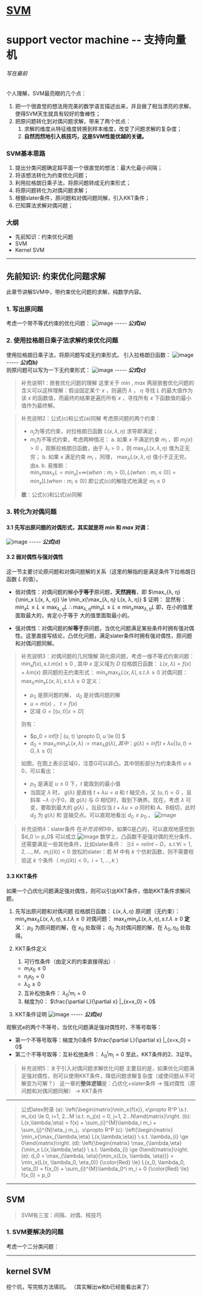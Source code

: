 # [SVM](https://github.com/iLovEing/notebook/issues/15)

# support vector machine -- 支持向量机
###### 写在最前
个人理解，SVM最亮眼的几个点：
1. 把一个很直觉的想法用完美的数学语言描述出来，并且做了相当漂亮的求解，使得SVM天生就具有较好的鲁棒性；
2. 把原问题转化到对偶问题求解，带来了两个优点：
    1. 求解的维度从特征维度转换到样本维度，改变了问题求解的复杂度；
    2. **自然而然地引入核技巧，这是SVM性能优越的关键。**

### SVM基本思路
1. 提出分类问题确定超平面一个很直觉的想法：最大化最小间隔；
2. 将该想法转化为约束优化问题；
3. 利用拉格朗日乘子法，将原问题转成无约束形式；
4. 将原问题转化为对偶问题求解；
5. 根据slater条件，原问题和对偶问题同解，引入KKT条件；
6. 已知算法求解对偶问题；


### 大纲
- 先前知识：约束优化问题
- SVM
- Kernel SVM


---

## 先前知识: 约束优化问题求解
此章节讲解SVM中，带约束优化问题的求解，纯数学内容。

### 1. 写出原问题
考虑一个带不等式约束的优化问题：
![image](https://github.com/iLovEing/notebook/assets/109459299/5f25c6bd-0f31-4037-aed9-8d3123f6167a)
----- ***公式(a)***

### 2. 使用拉格朗日乘子法求解约束优化问题
使用拉格朗日乘子法，将原问题写成无约束形式。
引入拉格朗日函数：
![image](https://github.com/iLovEing/notebook/assets/109459299/4368ede6-ee66-4e94-9fa6-6183c6b566fd)
----- ***公式(b)***  
则原问题可以写为一下无约束形式：
![image](https://github.com/iLovEing/notebook/assets/109459299/8859c77e-a0eb-4601-9743-f27cf4510a6a)
----- ***公式(c)***  
> 补充说明1：嵌套优化问题的理解
这里关于 $min$ ,  $max$ 两层嵌套优化问题的含义可以这样理解：假设固定某个 $x$ ，则遍历 $λ$ ， $η$ 寻找 $L$ 的最大值作为该 $x$ 的函数值，而最终的结果是遍历所有 $x$ ，寻找所有 $x$ 下函数值的最小值作为最终解。

> 补充说明2：公式(c)和公式(a)同解
> 考虑原问题的两个约束：
> - $n_{j}$为等式约束，对拉格朗日函数 $L(x, λ, η)$ 求导即满足；
> - $m_{i}$为不等式约束，考虑两种情况：
> a. 如果 $x$ 不满足约束 $m_{i}$ ，即 $m_{i}(x) > 0$ ，观察拉格朗日函数，由于 $λ_{i} > 0$ ，则 $\max_λ{L(x, λ, η)}$ 值为正无穷；
> b. 如果 $x$ 满足约束 $m_{i}$ ，同理， $\max_λ{L(x, λ, η)}$ 值小于正无穷。  
> 由a. b. 易推断：  
> $\min_x{\max_λ{L}} =  min_x{[+\infty (when: m_i > 0),  L(when: m_i \le  0)]} = min_x{[L(when: m_i \le  0)]}$
> 即公式(c)的解隐式地满足 $m_{i} \le  0$ 
> 
> **故**：公式(c)和公式(a)同解

### 3. 转化为对偶问题
#### 3.1 先写出原问题的对偶形式，其实就是将 $min$ 和 $max$ 对调：
![image](https://github.com/iLovEing/notebook/assets/109459299/4d0d5305-5d62-45ed-9e4d-cf7311a16fec)
----- ***公式(d)***  

#### 3.2 弱对偶性与强对偶性
这一节主要讨论原问题和对偶问题解的关系（这里的解指的是满足条件下拉格朗日函数 $L$ 的值）。
- 弱对偶性：对偶问题的解**小于等于**原问题，**天然拥有**，即
$\max_{λ, η}{\min_x L(x, λ, η)} \le \min_x{\max_{λ, η} L(x, λ, η)} $
证明：
显然有： $\min_x{L} \le L \le \max_{λ, η}L$
$\therefore \max_{λ, η}{\min_x{L}} \le L \le \min_x{\max_{λ, η}L}$
即，在小的值里面取最大的，肯定小于等于 大的值里面取最小的。

- 强对偶性：对偶问题的解**等于**原问题，当优化问题满足某些条件时拥有强对偶性。这里直接写结论，凸优化问题，满足slater条件时拥有强对偶性，原问题和对偶问题同解。
> 补充说明3：对偶问题的几何理解
> 简化原问题，考虑一维不等式约束问题： $\min_x{f(x)}, s.t. m(x) \le 0$ , 其中 $x$ 定义域为 $D$
> 拉格朗日函数： $L(x, λ) = f(x) + λ m(x)$
> 原问题的无约束形式： $\min_x{\max_λ{L(x, λ)}}, s.t. λ \ge 0$
> 对偶问题： $\max_λ{\min_x{L(x, λ)}}, s.t. λ \ge 0$
> 定义：
> - $p_0$ 是原问题的解， $d_0$ 是对偶问题的解
> - $u=m(x)$ ， $t=f(x)$ 
> - 区域 $G = [(u, t) | x \propto D]$
> 
> 则有：
> - $p_0 = inf[t | (u, t) \propto D, u \le 0] $
> - $d_0 = \max_λ{\min_x{L(x, λ)}} := \max_λ{g(λ)},  其中： g(λ) = inf[t+λu | (u, t) \propto G, λ \ge 0]$
> 
> 如图，在图上表示区域G，注意G可以非凸，其中阴影部分为约束条件 $u \le 0$，可以看出：
> - $p_0$ 是满足 $u \le 0$ 下，$t$ 能取到的最小值
> - 当固定 $λ$ 时， $g(λ)$ 是直线 $t + λu = a$ 和 $t$ 轴交点，又 $(u, t) \propto G$ ，且斜率 $-λ$ 小于0，故 $g(λ)$ 与 $G$ 相切时，取到下确界。现在，考虑  $λ$ 可变，要取到最大的 $g(λ)$ ，当且仅当 $t + λu = a$ 同时和 A、B相切，此时 $d_0$ 为 $g(λ)$ 和 竖轴交点。可以直观地看出 $d_0 \le p_0$ 。
> ![image](https://github.com/iLovEing/notebook/assets/109459299/615d0b21-1b24-444a-96fe-14ea54a37a0c)


> 补充说明4：slater条件
> 在*补充说明3*中，如果G是凸的，可以直观地感觉到 $d_0 \= p_0$ 可以成立
> ![image](https://github.com/iLovEing/notebook/assets/109459299/c9e06d12-9122-4ba2-ade4-6cb71583bb98)
> 数学上，凸函数不是强对偶的充分条件，还需要满足一些其他条件，比如slater条件：
> $\exists \hat{x} \propto relint-D， s.t. \forall i=1, 2, ..., M， m_i(\hat(x)) < 0$
> 放松的slater：若 $M$ 中有 $k$ 个仿射函数，则不需要校验这 $k$ 个条件（ $m_i(\hat(x)) < 0， i=1,...,k$ ）

#### 3.3 KKT条件
如果一个凸优化问题满足强对偶性，则可以引出KKT条件，借助KKT条件求解问题。
1. 先写出原问题和对偶问题
拉格朗日函数： $L(x, λ, η)$
原问题（无约束）： $\min_x{\max_λ{L(x, λ, η)}}, s.t. λ \ge 0$
对偶问题： $\max_λ{\min_x{L(x, λ, η)}}, s.t. λ \ge 0$
**定义**： $p_0$ 为原问题的解，在 $x_0$ 处取得； $d_0$ 为对偶问题的解，在 $λ_0, η_0$ 处取得。

2. KKT条件定义
    1. 可行性条件（由定义的约束直接得出）:
    - $m_i{x_0} \le 0$
    - $n_j{x_0} = 0$
    - $λ_0 \ge 0$
    2. 互补松弛条件： $λ_0^i m_i = 0$
    3. 梯度为0： $\frac{\partial L}{\partial x} |_{x=x_0} = 0$

3. KKT条件证明
![image](https://github.com/iLovEing/notebook/assets/109459299/5d06b681-4624-479c-b8c1-9b9c999b22a3)
----- ***公式(e)***  

观察式e的两个不等号，当优化问题满足强对偶性时，不等号取等：
- 第一个不等号取等：梯度为0条件 $\frac{\partial L}{\partial x} |_{x=x_0} = 0$
- 第二个不等号取等：互补松弛条件： $λ_0^i m_i = 0$
至此，KKT条件的2、3证毕。

> 补充说明5：关于引入对偶问题求解优化问题
> 主要目的是，如果优化问题满足强对偶性，则可以使用KKT条件，降低问题求解复杂度（或使问题从不可解变为可解？）
> 这一章的**整体逻辑**是：凸优化+slater条件 -> 强对偶性（原问题和对偶问题同解） -> KKT条件


---

> 公式latex附录
> (a): \left\{\begin{matrix}\min_x{f(x)}, x\propto R^P \\s.t. m_i(x) \le 0, i=1, 2...M \\s.t. n_j(x) = 0, j=1, 2...N\end{matrix}\right.
> (b): L(x,\lambda,\eta) = f(x) + \sum_{i}^{M}\lambda_i m_i + \sum_{j}^{N}\eta_j m_j，x\propto R^P
> (c): \left\{\begin{matrix} \min_x{\max_{\lambda,\eta} L(x,\lambda,\eta)}  \\ s.t. \lambda_{i} \ge 0\end{matrix}\right.
> (d): \left\{\begin{matrix} \max_{\lambda,\eta}{\min_x L(x,\lambda,\eta)}  \\ s.t. \lambda_{i} \ge 0\end{matrix}\right.
> (e): d_0 = \max_{\lambda, \eta}{\min_x{L(x, \lambda, \eta)}} = \min_x{L(x, \lambda_0, \eta_0)} {\color{Red} \le}  L(x_0, \lambda_0, \eta_0) = f(x_0) + \sum_{i}^{M}\lambda_0^i m_i + 0 {\color{Red} \le}  f(x_0) = p_0

---

## SVM
> SVM有三宝：间隔、对偶、核技巧

### 1. SVM要解决的问题
考虑一个二分类问题：



---

## kernel SVM

挖个坑，写完核方法填坑。
（其实解出w和b已经能看出来了）